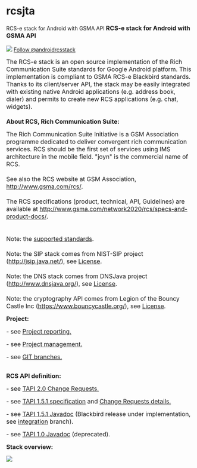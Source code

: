 # rcsjta
RCS-e stack for Android with GSMA API
<font size='3'><b>RCS-e stack for Android with GSMA API</b></font><br><br>
<img src='https://github.com/android-rcs/rcsjta/blob/master/docs/website/twitter-bird-16x16.png'> <a href='http://twitter.com/androidrcsstack'>Follow @androidrcsstack</a><br>

<font size='3'>The RCS-e stack is an open source implementation of the Rich Communication Suite standards for Google Android platform. This implementation is compliant to GSMA RCS-e Blackbird standards. Thanks to its client/server API, the stack may be easily integrated with existing native Android applications (e.g. address book, dialer) and permits to create new RCS applications (e.g. chat, widgets).<br>
<br>
<b>About RCS, Rich Communication Suite:</b>

The Rich Communication Suite Initiative is a GSM Association programme dedicated to deliver convergent rich communication services. RCS should be the first set of services using IMS architecture in the mobile field. "joyn" is the commercial name of RCS.<br>
<br>
See also the RCS website at GSM Association, <a href='http://www.gsma.com/rcs/'>http://www.gsma.com/rcs/</a>.<br>
<br>
The RCS specifications (product, technical, API, Guidelines) are available at <a href='http://www.gsma.com/network2020/rcs/specs-and-product-docs/'>http://www.gsma.com/network2020/rcs/specs-and-product-docs/</a>.<br>
<br>
<br>
Note: the <a href='https://rcsjta.googlecode.com/git/docs/SUPPORTED-STANDARDS.txt'>supported standards</a>.<br>
<br>
Note: the SIP stack comes from NIST-SIP project (<a href='http://jsip.java.net/'>http://jsip.java.net/</a>), see <a href='https://rcsjta.googlecode.com/git/core/LICENSE-NIST.txt'>License</a>.<br>
<br>
Note: the DNS stack comes from DNSJava project (<a href='http://www.dnsjava.org/'>http://www.dnsjava.org/</a>), see <a href='https://rcsjta.googlecode.com/git/core/LICENSE-DNS.txt'>License</a>.<br>
<br>
Note: the cryptography API comes from Legion of the Bouncy Castle Inc (<a href='https://www.bouncycastle.org/'>https://www.bouncycastle.org/</a>), see <a href='https://rcsjta.googlecode.com/git/core/LICENSE-BOUNCYCASTLE.txt'>License</a>.<br>
</font>


<font size='3'><b>Project:</b></font><br>

<font size='3'>- see <a href='https://github.com/android-rcs/rcsjta/blob/master/docs/RCSJTA_API_reporting.ppt'>Project reporting.</a></font><br>

<font size='3'>- see <a href='https://github.com/android-rcs/rcsjta/blob/master/docs/RCSJTA_open_source.ppt'>Project management.</a></font><br>

<font size='3'>- see <a href='https://github.com/android-rcs/rcsjta/blob/wiki/Branches.md'>GIT branches.</a></font><br>
<br>

<font size='3'><b>RCS API definition:</b></font><br>

<font size='3'>- see <a href='https://github.com/android-rcs/rcsjta/blob/master/docs/CR/CR_blackbird_5.2/CR_reporting.htm'>TAPI 2.0 Change Requests.</a></font><br>

<font size='3'>- see <a href='https://github.com/android-rcs/rcsjta/blob/master/docs/CR/CR_blackbird_5.2/RCSJTA_TT_BB_baseline_1.5.1.doc'>TAPI 1.5.1 specification</a> and <a href='https://rcsjta.googlecode.com/git/docs/CR/CR_blackbird_5.2/CR_reporting.htm'>Change Requests details.</a></font><br>

<font size='3'>- see <a href='http://javadoc.rcsjta.googlecode.com/git-history/javadoc1.5/index.html'>TAPI 1.5.1 Javadoc</a> (Blackbird release under implementation, see <a href='https://code.google.com/p/rcsjta/source/browse/?name=integration'>integration</a> branch).</font><br>

<font size='3'>- see <a href='http://javadoc.rcsjta.googlecode.com/git-history/javadoc1.0/index.html'>TAPI 1.0 Javadoc</a> (deprecated).</font><br>



<font size='3'><b>Stack overview:</b></font><br>

<img src='https://github.com/android-rcs/rcsjta/blob/master/docs/website/overview.png'><br>
